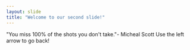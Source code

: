 ```yaml
---
layout: slide
title: "Welcome to our second slide!"
---
```

"You miss 100% of the shots you don't take."- Micheal Scott
Use the left arrow to go back!
